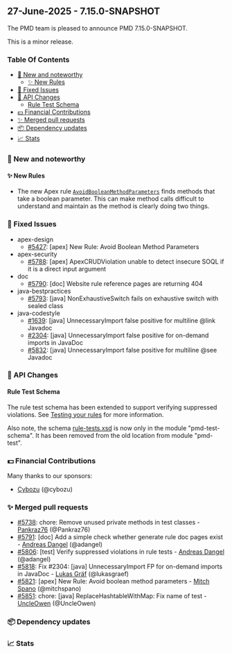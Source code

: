 


## 27-June-2025 - 7.15.0-SNAPSHOT

The PMD team is pleased to announce PMD 7.15.0-SNAPSHOT.

This is a minor release.

### Table Of Contents

* [🚀 New and noteworthy](#new-and-noteworthy)
    * [✨ New Rules](#new-rules)
* [🐛 Fixed Issues](#fixed-issues)
* [🚨 API Changes](#api-changes)
    * [Rule Test Schema](#rule-test-schema)
* [💵 Financial Contributions](#financial-contributions)
* [✨ Merged pull requests](#merged-pull-requests)
* [📦 Dependency updates](#dependency-updates)
* [📈 Stats](#stats)

### 🚀 New and noteworthy

#### ✨ New Rules

* The new Apex rule [`AvoidBooleanMethodParameters`](https://docs.pmd-code.org/pmd-doc-7.15.0-SNAPSHOT/pmd_rules_apex_design.html#avoidbooleanmethodparameters) finds methods that take a
  boolean parameter. This can make method calls difficult to understand and maintain as the method is clearly
  doing two things.

### 🐛 Fixed Issues
* apex-design
  * [#5427](https://github.com/pmd/pmd/issues/5427): \[apex] New Rule: Avoid Boolean Method Parameters
* apex-security
  * [#5788](https://github.com/pmd/pmd/issues/5788): \[apex] ApexCRUDViolation unable to detect insecure SOQL if it is a direct input argument
* doc
  * [#5790](https://github.com/pmd/pmd/issues/5790): \[doc] Website rule reference pages are returning 404
* java-bestpractices
  * [#5793](https://github.com/pmd/pmd/issues/5793): \[java] NonExhaustiveSwitch fails on exhaustive switch with sealed class
* java-codestyle
  * [#1639](https://github.com/pmd/pmd/issues/1639): \[java] UnnecessaryImport false positive for multiline @<!-- -->link Javadoc
  * [#2304](https://github.com/pmd/pmd/issues/2304): \[java] UnnecessaryImport false positive for on-demand imports in JavaDoc
  * [#5832](https://github.com/pmd/pmd/issues/5832): \[java] UnnecessaryImport false positive for multiline @<!-- -->see Javadoc

### 🚨 API Changes

#### Rule Test Schema
The rule test schema has been extended to support verifying suppressed violations.
See [Testing your rules](https://docs.pmd-code.org/pmd-doc-7.15.0-SNAPSHOT/pmd_userdocs_extending_testing.html) for more information.

Also note, the schema [rule-tests.xsd](https://github.com/pmd/pmd/blob/main/pmd-test-schema/src/main/resources/net/sourceforge/pmd/test/schema/rule-tests_1_1_0.xsd)
is now only in the module "pmd-test-schema". It has been removed from the old location from module "pmd-test".

### 💵 Financial Contributions

Many thanks to our sponsors:

* [Cybozu](https://github.com/cybozu) (@cybozu)

### ✨ Merged pull requests
<!-- content will be automatically generated, see /do-release.sh -->
* [#5738](https://github.com/pmd/pmd/pull/5738): chore: Remove unused private methods in test classes - [Pankraz76](https://github.com/Pankraz76) (@Pankraz76)
* [#5791](https://github.com/pmd/pmd/pull/5791): \[doc] Add a simple check whether generate rule doc pages exist - [Andreas Dangel](https://github.com/adangel) (@adangel)
* [#5806](https://github.com/pmd/pmd/pull/5806): \[test] Verify suppressed violations in rule tests - [Andreas Dangel](https://github.com/adangel) (@adangel)
* [#5818](https://github.com/pmd/pmd/pull/5818): Fix #2304: \[java] UnnecessaryImport FP for on-demand imports in JavaDoc - [Lukas Gräf](https://github.com/lukasgraef) (@lukasgraef)
* [#5821](https://github.com/pmd/pmd/pull/5821): \[apex] New Rule: Avoid boolean method parameters - [Mitch Spano](https://github.com/mitchspano) (@mitchspano)
* [#5851](https://github.com/pmd/pmd/pull/5851): chore: \[java] ReplaceHashtableWithMap: Fix name of test - [UncleOwen](https://github.com/UncleOwen) (@UncleOwen)

### 📦 Dependency updates
<!-- content will be automatically generated, see /do-release.sh -->

### 📈 Stats
<!-- content will be automatically generated, see /do-release.sh -->



